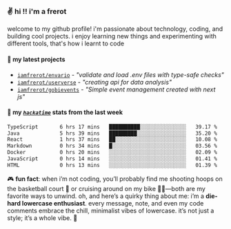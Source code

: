 ### ✌️ hi !! i'm a frerot

welcome to my github profile! i'm passionate about technology, coding, and
building cool projects. i enjoy learning new things and experimenting with
different tools, that's how i learnt to code

#### 🚀 my latest projects

- [`iamfrerot/envario`](https://github.com/iamfrerot/envario) - _"validate and
  load .env files with type-safe checks"_
- [`iamfrerot/userverse`](https://github.com/iamfrerot/userverse) - _"creating api for
  data analysis"_
- [`iamfrerot/gobievents`](https://github.com/iamfrerot/gobievents) - _"Simple
  event management created with next js"_

#### 📡 my [_`hackatime`_](https://waka.hackclub.com) stats from the last week

<!--START_SECTION:waka-->

```txt
TypeScript       6 hrs 17 mins   ██████████░░░░░░░░░░░░░░░   39.17 %
Java             5 hrs 39 mins   █████████░░░░░░░░░░░░░░░░   35.20 %
React            1 hrs 37 mins   ██░░░░░░░░░░░░░░░░░░░░░░░   10.08 %
Markdown         0 hrs 34 mins   █░░░░░░░░░░░░░░░░░░░░░░░░   03.56 %
Docker           0 hrs 20 mins   ░░░░░░░░░░░░░░░░░░░░░░░░░   02.09 %
JavaScript       0 hrs 14 mins   ░░░░░░░░░░░░░░░░░░░░░░░░░   01.41 %
HTML             0 hrs 13 mins   ░░░░░░░░░░░░░░░░░░░░░░░░░   01.39 %
```

<!--END_SECTION:waka-->

🎮 **fun fact**: when i’m not coding, you’ll probably find me shooting hoops on
the basketball court 🏀 or cruising around on my bike 🚴‍♂️—both are my favorite
ways to unwind. oh, and here’s a quirky thing about me: i’m a **die-hard
lowercase enthusiast**. every message, note, and even my code comments embrace
the chill, minimalist vibes of lowercase. it’s not just a style; it’s a whole
vibe. 🤘
